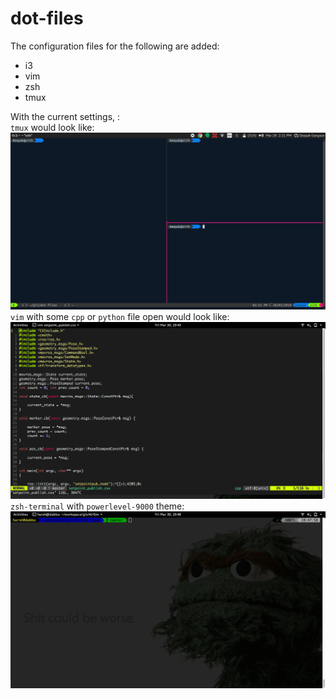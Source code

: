 # dot-files
The configuration files for the following are added:
* i3
* vim
* zsh
* tmux

With the current settings, :  
`tmux` would look like:
![tmux-view](tmux_example.png?raw=true "Tmux View")  
`vim` with some `cpp` or `python` file open would look like:
![vim-view](vim_example.png?raw=true "Vim Code")  
`zsh-terminal` with `powerlevel-9000` theme:  
![zsh-view](zsh.png?raw=true "ZSH Powerlevel 9000")  